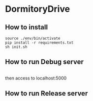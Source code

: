 DormitoryDrive
===============

How to install
---------------
```virtualenv env  
source ./env/bin/activate  
pip install -r requirements.txt  
sh init.sh  
```

How to run Debug server
------------------------
```python app.py
```
then access to localhost:5000

How to run Release server
--------------------------
```foreman start
```
